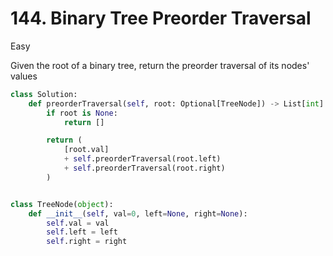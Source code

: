 # 144. Binary Tree Preorder Traversal

Easy

Given the root of a binary tree, return the preorder traversal of its nodes' values

```python
class Solution:
    def preorderTraversal(self, root: Optional[TreeNode]) -> List[int]:
        if root is None:
            return []

        return (
            [root.val]
            + self.preorderTraversal(root.left)
            + self.preorderTraversal(root.right)
        )


class TreeNode(object):
    def __init__(self, val=0, left=None, right=None):
        self.val = val
        self.left = left
        self.right = right
```
